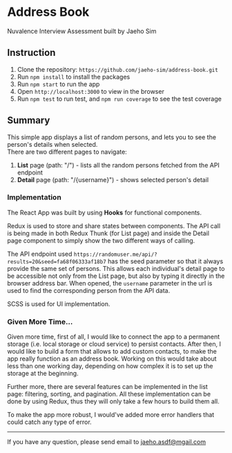 # Address Book

Nuvalence Interview Assessment built by Jaeho Sim

## Instruction

1. Clone the repository: `https://github.com/jaeho-sim/address-book.git`
2. Run `npm install` to install the packages
3. Run `npm start` to run the app
4. Open `http://localhost:3000` to view in the browser
5. Run `npm test` to run test, and `npm run coverage` to see the test coverage

## Summary

This simple app displays a list of random persons, and lets you to see the person's details when selected.\
There are two different pages to navigate:
1. **List** page (path: "/") - lists all the random persons fetched from the API endpoint
2. **Detail** page (path: "/{username}") - shows selected person's detail

### Implementation

The React App was built by using **Hooks** for functional components.

Redux is used to store and share states between components. The API call is being made in both Redux Thunk (for List page) and inside the Detail page component to simply show the two different ways of calling.

The API endpoint used `https://randomuser.me/api/?results=20&seed=fa68f06333af18b7` has the seed parameter so that it always provide the same set of persons. This allows each individual's detail page to be accessible not only from the List page, but also by typing it directly in the browser address bar. When opened, the `username` parameter in the url is used to find the corresponding person from the API data.

SCSS is used for UI implementation.


### Given More Time...

Given more time, first of all, I would like to connect the app to a permanent storage (i.e. local storage or cloud service) to persist contacts. After then, I would like to build a form that allows to add custom contacts, to make the app really function as an address book. Working on this would take about less than one working day, depending on how complex it is to set up the storage at the beginning.

Further more, there are several features can be implemented in the list page: filtering, sorting, and pagination. All these implementation can be done by using Redux, thus they will only take a few hours to build them all.

To make the app more robust, I would've added more error handlers that could catch any type of error.


---
If you have any question, please send email to jaeho.asdf@mgail.com
